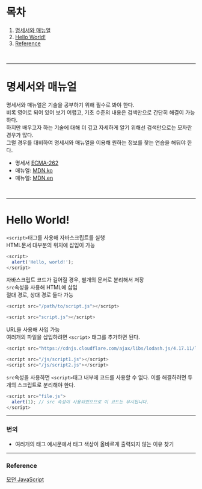 # 목차
1. [명세서와 매뉴얼](#명세서와-매뉴얼)
2. [Hello World!](#hello-world)
3. [Reference](#reference)
<br>

---
# 명세서와 매뉴얼
명세서와 매뉴얼은 기술을 공부하기 위해 필수로 봐야 한다.  
비록 영어로 되어 있어 보기 어렵고, 기초 수준의 내용은 검색만으로 간단히 해결이 가능하다.  
하지만 배우고자 하는 기술에 대해 더 깊고 자세하게 알기 위해선 검색만으로는 모자란 경우가 많다.  
그럴 경우를 대비하여 명세서와 매뉴얼을 이용해 원하는 정보를 찾는 연습을 해둬야 한다.  

- 명세서 [ECMA-262](https://tc39.es/ecma262/)
- 매뉴얼: [MDN.ko](https://developer.mozilla.org/ko/docs/Web/JavaScript/Reference)
- 매뉴얼: [MDN.en](https://developer.mozilla.org/en-US/docs/Web/JavaScript/Reference)
<br>

---
# Hello World!
`<script>`태그를 사용해 자바스크립트를 실행  
HTML문서 대부분의 위치에 삽입이 가능  

```javascript
<script>
  alert('Hello, world!');
</script>
```

자바스크립트 코드가 길어질 경우, 별개의 문서로 분리해서 저장  
`src`속성을 사용해 HTML에 삽입  
절대 경로, 상대 경로 둘다 가능  
```javascript
<script src="/path/to/script.js"></script>
```
```javascript
<script src="script.js"></script>
```

URL을 사용해 사입 가능  
여러개의 파일을 삽입하려면 `<script>` 태그를 추가하면 된다.
```javascript
<script src="https://cdnjs.cloudflare.com/ajax/libs/lodash.js/4.17.11/lodash.js"></script>
```
```javascript
<script src="/js/script1.js"></script>
<script src="/js/script2.js"></script>
```

`src`속성을 사용하면 `<script>`태그 내부에 코드를 사용할 수 없다.
이를 해결하려면 두 개의 스크립트로 분리해야 한다.
```javascript
<script src="file.js">
  alert(1); // src 속성이 사용되었으므로 이 코드는 무시됩니다.
</script>
```

---
### 번외
- 여러개의 태그 예시문에서 태그 색상이 올바르게 출력되지 않는 이유 찾기

---
### Reference
[모던 JavaScript](https://ko.javascript.info/hello-world)
